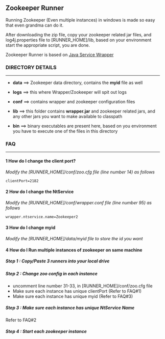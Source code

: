 ## Zookeeper Runner ##

Running Zookeeper (Even multiple instances) in windows is made so easy that even grandma can do it.

After downloading the zip file, copy your zookeeper related jar files, and log4j.properties file to [RUNNER_HOME]/lib, based on your environment start the appropriate script, you are done.

Zookeeper Runner is based on [Java Service Wrapper][jswId]



### DIRECTORY DETAILS ###

---


* __data__ ==> Zookeeper data directory, contains the **myid** file as well

* __logs__ ==> this where Wrapper/Zookeeper will spit out logs

* __conf__ ==> contains wrapper and zookeeper configuration files

* __lib__ ==> this folder contains __wrapper.jar__ and zookeeper related jars, and any other jars you want to make available to classpath

* __bin__ ==> binary executables are present here, based on you environment you have to execute one of the files in this directory



### FAQ ###

---


#### 1 How do I change the client port? ####

_Modify the [RUNNER_HOME]/conf/zoo.cfg file (line number 14) as follows_

	clientPort=2182
	
#### 2 How do I change the NtService ####

_Modify the [RUNNER_HOME]/conf/wrapper.conf file (line number 95) as follows_

	wrapper.ntservice.name=Zookeeper2

#### 3 How do I change myid ####

_Modify the [RUNNER_HOME]/data/myid file to store the id you want_

#### 4 How do I Run multiple instances of zookeeper on same machine ####

##### Step 1 : Copy/Paste 3 runners into your local drive
##### Step 2 : Change zoo config in each instance

* uncomment line number 31-33, in [RUNNER_HOME]/conf/zoo.cfg file
* Make sure each instance has unique clientPort (Refer to FAQ#1)
* Make sure each instance has unique myid (Refer to FAQ#3)

##### Step 3 :  Make sure each instance has unique NtService Name
Refer to FAQ#2

##### Step 4 :  Start each zookeeper instance
  
  [jswId]: http://wrapper.tanukisoftware.com/  "Java Service Wrapper"
 